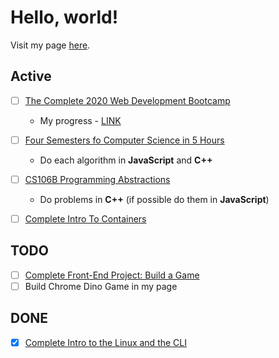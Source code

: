# Hello, world!

Visit my page [here](https://caestrada.github.io/).

## Active
- [ ] [The Complete 2020 Web Development Bootcamp](https://www.udemy.com/course/the-complete-web-development-bootcamp/)
  * My progress - [LINK](https://github.com/caestrada/2020-07-27_the-complete-2020-web-dev-bootcamp)
- [ ] [Four Semesters fo Computer Science in 5 Hours](https://frontendmasters.com/courses/computer-science/)
  * Do each algorithm in **JavaScript** and **C++**
- [ ] [CS106B Programming Abstractions](http://web.stanford.edu/class/cs106b/)
  * Do problems in **C++** (if possible do them in **JavaScript**)
- [ ] [Complete Intro To Containers](https://github.com/caestrada/complete-intro-to-containers)


## TODO
- [ ] [Complete Front-End Project: Build a Game](https://frontendmasters.com/courses/front-end-game/)
- [ ] Build Chrome Dino Game in my page

## DONE
- [X] [Complete Intro to the Linux and the CLI](https://github.com/caestrada/complete-into-to-linux-and-the-cli/blob/master/README.md)
